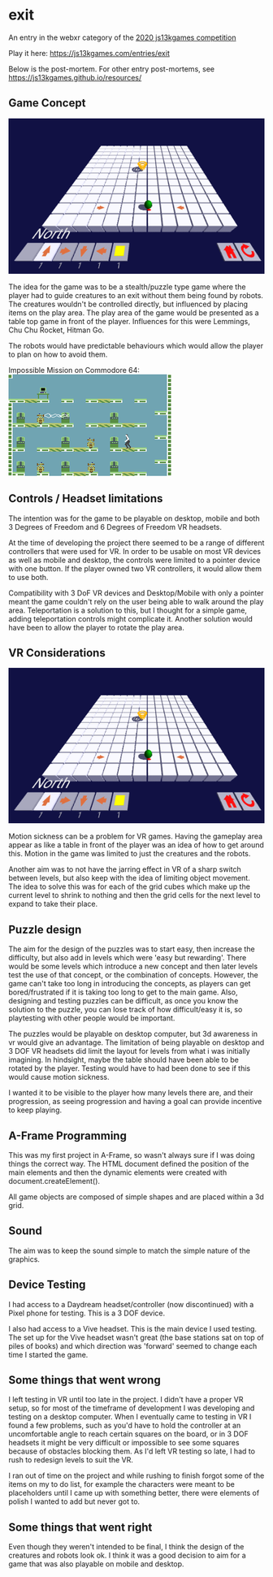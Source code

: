 # exit
An entry in the webxr category of the  [2020 js13kgames competition](https://js13kgames.com/)

Play it here: https://js13kgames.com/entries/exit

Below is the post-mortem. For other entry post-mortems, see https://js13kgames.github.io/resources/

## Game Concept

![game video](https://raw.githubusercontent.com/jaammees/exit/master/images/exit.gif)

The idea for the game was to be a stealth/puzzle type game where the player had to guide creatures to an exit without them being found by robots. The creatures wouldn't be controlled directly, but influenced by placing items on the play area. The play area of the game would be presented as a table top game in front of the player. Influences for this were Lemmings, Chu Chu Rocket, Hitman Go.

The robots would have predictable behaviours which would allow the player to plan on how to avoid them.

Impossible Mission on Commodore 64:
![Robots](https://raw.githubusercontent.com/jaammees/exit/master/images/impossiblemission.png)


## Controls / Headset limitations

The intention was for the game to be playable on desktop, mobile and both 3 Degrees of Freedom and 6 Degrees of Freedom VR headsets. 

At the time of developing the project there seemed to be a range of different controllers that were used for VR. In order to be usable on most VR devices as well as mobile and desktop, the controls were limited to a pointer device with one button. If the player owned two VR controllers, it would allow them to use both.

Compatibility with 3 DoF VR devices and Desktop/Mobile with only a pointer meant the game couldn't rely on the user being able to walk around the play area. Teleportation is a solution to this, but I thought for a simple game, adding teleportation controls might complicate it. Another solution would have been to allow the player to rotate the play area.

## VR Considerations

![level change](https://raw.githubusercontent.com/jaammees/exit/master/images/exit.gif)

Motion sickness can be a problem for VR games. Having the gameplay area appear as like a table in front of the player was an idea of how to get around this.  Motion in the game was limited to just the creatures and the robots. 

Another aim was to not have the jarring effect in VR of a sharp switch between levels, but also keep with the idea of limiting object movement. The idea to solve this was for each of the grid cubes which make up the current level to shrink to nothing and then the grid cells for the next level to expand to take their place.


## Puzzle design

The aim for the design of the puzzles was to start easy, then increase the difficulty, but also add in levels which were 'easy but rewarding'. There would be some levels which introduce a new concept and then later levels test the use of that concept, or the combination of concepts. However, the game can't take too long in introducing the concepts, as players can get bored/frustrated if it is taking too long to get to the main game. Also, designing and testing puzzles can be difficult, as once you know the solution to the puzzle, you can lose track of how difficult/easy it is, so playtesting with other people would be important.

The puzzles would be playable on desktop computer, but 3d awareness in vr would give an advantage. The limitation of being playable on desktop and 3 DOF VR headsets did limit the layout for levels from what i was initially imagining. In hindsight, maybe the table should have been able to be rotated by the player. Testing would have to had been done to see if this would cause motion sickness.

I wanted it to be visible to the player how many levels there are, and their progression, as seeing progression and having a goal can provide incentive to keep playing.

## A-Frame Programming

This was my first project in A-Frame, so wasn't always sure if I was doing things the correct way. The HTML document defined the position of the main elements and then the dynamic elements were created with document.createElement().

All game objects are composed of simple shapes and are placed within a 3d grid.

## Sound

The aim was to keep the sound simple to match the simple nature of the graphics.

## Device Testing

I had access to a Daydream headset/controller (now discontinued) with a Pixel phone for testing. This is a 3 DOF device.

I also had access to a Vive headset. This is the main device I used testing. The set up for the Vive headset wasn't great (the base stations sat on top of piles of books) and which direction was 'forward' seemed to change each time I started the game.

## Some things that went wrong

I left testing in VR until too late in the project. I didn't have a proper VR setup, so for most of the timeframe of development I was developing and testing on a desktop computer.  When I eventually came to testing in VR I found a few problems, such as you'd have to hold the controller at an uncomfortable angle to reach certain squares on the board, or in 3 DOF headsets it might be very difficult or impossible to see some squares because of obstacles blocking them. As I'd left VR testing so late, I had to rush to redesign levels to suit the VR.

I ran out of time on the project and while rushing to finish forgot some of the items on my to do list, for example the characters were meant to be placeholders until I came up with something better, there were elements of polish I wanted to add but never got to.

## Some things that went right

Even though they weren't intended to be final, I think the design of the creatures and robots look ok. I think it was a good decision to aim for a game that was also playable on mobile and desktop. 
